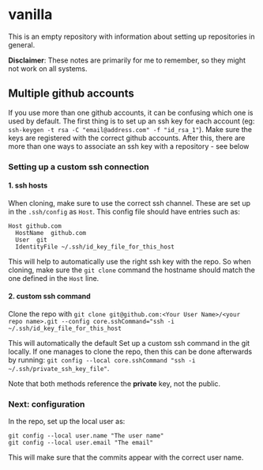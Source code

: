 # vanilla
This is an empty repository with information about setting up repositories in general. 

**Disclaimer**: These notes are primarily for me to remember, so they might not work on all systems. 

## Multiple github accounts

If you use more than one github accounts, it can be confusing which one is used by default. The first thing is to set up an ssh key for each account (eg: `ssh-keygen -t rsa -C "email@address.com" -f "id_rsa_1"`). Make sure the keys are registered with the correct github accounts. After this, there are more than one ways to associate an ssh key with a repository - see below

### Setting up a custom ssh connection
#### 1. ssh hosts

When cloning, make sure to use the correct ssh channel. These are set up in the `.ssh/config` as `Host`. This config file should have entries such as: 
```
Host github.com
  HostName  github.com
  User  git
  IdentityFile ~/.ssh/id_key_file_for_this_host
```
This will help to automatically use the right ssh key with the repo. So when cloning, make sure the `git clone` command the hostname should match the one defined in the `Host` line. 

#### 2. custom ssh command

Clone the repo with `git clone git@github.com:<Your User Name>/<your repo name>.git --config core.sshCommand="ssh -i ~/.ssh/id_key_file_for_this_host`

This will automatically the default Set up a custom ssh command in the git locally. If one manages to clone the repo, then this can be done afterwards by running: `git config --local core.sshCommand "ssh -i ~/.ssh/private_ssh_key_file"`. 

Note that both methods reference the **private** key, not the public. 

### Next: configuration 

In the repo, set up the local user as:
```
git config --local user.name "The user name"
git config --local user.email "The email"
```
This will make sure that the commits appear with the correct user name. 
